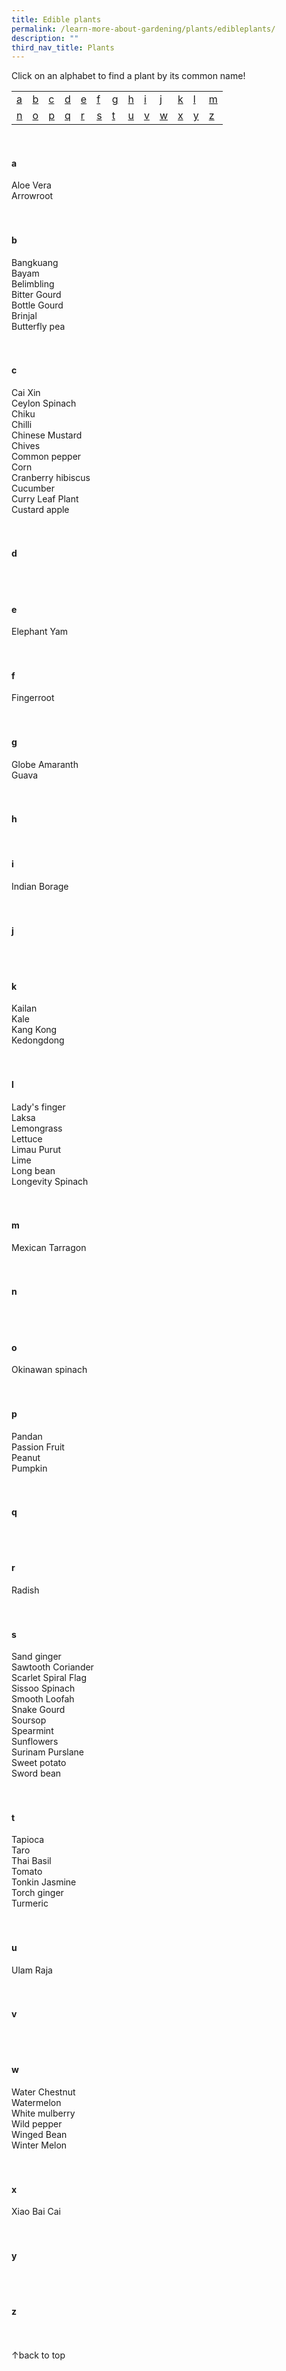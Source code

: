 ```yaml
---
title: Edible plants
permalink: /learn-more-about-gardening/plants/edibleplants/
description: ""
third_nav_title: Plants
---
```

Click on an alphabet to find a plant by its common name!
<a id="top"></a>
<table>
	<tbody>
		<tr>
		<td style="width:0; border-bottom:0px"><a href="#a">a</a></td>
		<td style="width:0; border-bottom:0px"><a href="#b">b</a></td>
		<td style="width:0; border-bottom:0px"><a href="#c">c</a></td>
		<td style="width:0; border-bottom:0px"><a href="#d">d</a></td>
		<td style="width:0; border-bottom:0px"><a href="#e">e</a></td>
		<td style="width:0; border-bottom:0px"><a href="#f">f</a></td>
		<td style="width:0; border-bottom:0px"><a href="#g">g</a></td>
		<td style="width:0; border-bottom:0px"><a href="#h">h</a></td>
		<td style="width:0; border-bottom:0px"><a href="#i">i</a></td>
		<td style="width:0; border-bottom:0px"><a href="#j">j</a></td>
		<td style="width:0; border-bottom:0px"><a href="#k">k</a></td>
		<td style="width:0; border-bottom:0px"><a href="#l">l</a></td>
		<td style="border-bottom:0px"><a href="#m">m</a></td>
	</tr>
		<tr>
		<td style="width:0; border-bottom:0px"><a href="#n">n</a></td>
		<td style="width:0; border-bottom:0px"><a href="#o">o</a></td>
		<td style="width:0; border-bottom:0px"><a href="#p">p</a></td>
		<td style="width:0; border-bottom:0px"><a href="#q">q</a></td>
		<td style="width:0; border-bottom:0px"><a href="#r">r</a></td>
		<td style="width:0; border-bottom:0px"><a href="#s">s</a></td>
		<td style="width:0; border-bottom:0px"><a href="#t">t</a></td>
		<td style="width:0; border-bottom:0px"><a href="#u">u</a></td>
		<td style="width:0; border-bottom:0px"><a href="#v">v</a></td>
		<td style="width:0; border-bottom:0px"><a href="#w">w</a></td>
		<td style="width:0; border-bottom:0px"><a href="#x">x</a></td>
		<td style="width:0; border-bottom:0px"><a href="#y">y</a></td>
		<td style="border-bottom:0px"><a href="#z">z</a></td>
	</tr>
</tbody></table>
<br>


<section>
<h4 id="a">a</h4>
Aloe Vera <br>
Arrowroot <br>
	<br><br>
</section>

<section>
<h4 id="b">b</h4>
Bangkuang <br>
Bayam <br>
Belimbling <br>
Bitter Gourd <br>
Bottle Gourd <br>
Brinjal <br>
Butterfly pea <br>
	 <br><br>
</section>

<section>
<h4 id="c">c</h4>
Cai Xin  <br>
Ceylon Spinach <br>
Chiku <br>
Chilli <br>
Chinese Mustard <br>
Chives <br>
Common pepper <br>
Corn <br>
Cranberry hibiscus <br>
Cucumber <br>
Curry Leaf Plant <br>
Custard apple <br>
	 <br><br>
</section>

<section>
<h4 id="d">d</h4>
	<br><br>
</section>

<section>
<h4 id="e">e</h4>
Elephant Yam<br>
	<br><br>
</section>

<section>
<h4 id="f">f</h4>
Fingerroot<br>
<br><br>
</section>

<section>
<h4 id="g">g</h4>
Globe Amaranth<br>
Guava<br>
<br><br>
</section>

<section>
<h4 id="h">h</h4>
<br>
</section>

<section>
<h4 id="i">i</h4>
Indian Borage<br>
<br><br>
</section>

<section>
<h4 id="j">j</h4>
	<br><br>
	</section>

<section>
<h4 id="k">k</h4>
Kailan<br>
Kale<br>
Kang Kong<br>
Kedongdong<br>
<br><br>
</section>

<section>
<h4 id="l">l</h4>
Lady's finger<br>
Laksa<br>
Lemongrass<br>
Lettuce<br>
Limau Purut<br>
Lime<br>
Long bean<br>
Longevity Spinach<br>
<br><br>
</section>

<section>
<h4 id="m">m</h4>
Mexican Tarragon<br>
<br><br>
</section>

<section>
<h4 id="n">n</h4>
<br><br>
	</section>
	
<section>
<h4 id="o">o</h4>
Okinawan spinach<br>
<br><br>
</section>

<section>
<h4 id="p">p</h4>
Pandan<br>
Passion Fruit<br>
Peanut<br>
Pumpkin <br>
<br><br>
</section>

<section>
<h4 id="q">q</h4>
<br><br>
	</section>
	
<section>
<h4 id="r">r</h4>
Radish<br>
<br><br>
</section>

<section>
<h4 id="s">s</h4>
Sand ginger<br>
Sawtooth Coriander<br>
Scarlet Spiral Flag<br>
Sissoo Spinach<br>
Smooth Loofah<br>
Snake Gourd<br>
Soursop<br>
Spearmint<br>
Sunflowers<br>
Surinam Purslane<br>
Sweet potato<br>
Sword bean<br>
<br><br>
</section>

<section>
<h4 id="t">t</h4>
Tapioca<br>
Taro<br>
Thai Basil<br>
Tomato<br>
Tonkin Jasmine<br>
Torch ginger<br>
Turmeric<br>
	<br><br>
</section>

<section>
<h4 id="u">u</h4>
Ulam Raja<br>
	<br><br>
	</section>

<section>
<h4 id="v">v</h4>
	<br><br>
	</section>
	
<section>
<h4 id="w">w</h4>
Water Chestnut<br>
Watermelon<br>
White mulberry<br>
Wild pepper<br>
Winged Bean<br>
Winter Melon<br>
	<br><br>
	</section>

<section>
<h4 id="x">x</h4>
Xiao Bai Cai<br>
	<br><br>
	</section>
	
<section>
<h4 id="y">y</h4>
	<br><br>
	</section>
	
<section>
<h4 id="z">z</h4>
	<br><br>
	</section>

<div class="float-buttons">
	<div style="position:relative;" class="inner-wrapper-sticky">
  <a style="text-decoration:none" class="float-buttons left" href="#top">↑back to top</a>
	</div>
	</div>